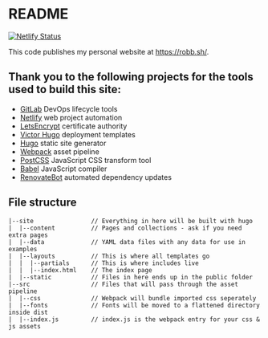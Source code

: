 # README
[![Netlify Status](https://api.netlify.com/api/v1/badges/15a99f94-b4f9-46a7-bf2c-122bee83114a/deploy-status)](https://app.netlify.com/sites/xenodochial-hoover-28928a/deploys)


This code publishes my personal website at <https://robb.sh/>.

## Thank you to the following projects for the tools used to build this site:

* [GitLab](<https://gitlab.com/>) DevOps lifecycle tools
* [Netlify](<https://www.netlify.com/>) web project automation
* [LetsEncrypt](<https://letsencrypt.org/>) certificate authority
* [Victor Hugo](<https://github.com/netlify-templates/victor-hugo/>) deployment templates
* [Hugo](<https://gohugo.io/>) static site generator
* [Webpack](<https://webpack.js.org/>) asset pipeline
* [PostCSS](<https://postcss.org/>) JavaScript CSS transform tool
* [Babel](<https://babeljs.io/>) JavaScript compiler
* [RenovateBot](<https://renovatebot.com/>) automated dependency updates

## File structure

```
|--site                // Everything in here will be built with hugo
|  |--content          // Pages and collections - ask if you need extra pages
|  |--data             // YAML data files with any data for use in examples
|  |--layouts          // This is where all templates go
|  |  |--partials      // This is where includes live
|  |  |--index.html    // The index page
|  |--static           // Files in here ends up in the public folder
|--src                 // Files that will pass through the asset pipeline
|  |--css              // Webpack will bundle imported css seperately
|  |--fonts            // Fonts will be moved to a flattened directory inside dist
|  |--index.js         // index.js is the webpack entry for your css & js assets
```
